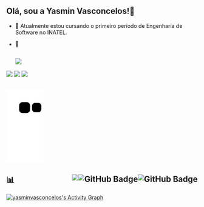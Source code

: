 ## Olá, sou a Yasmin Vasconcelos!👋

- 🔭 Atualmente estou cursando o primeiro período de Engenharia de Software no INATEL.
- 🌱 

  ##
  
  <div> 
  <a href="https://www.instagram.com/yasminn_vasconceloss/" target="_blank"><img src="https://img.shields.io/badge/-Instagram-%23E4405F?style=for-the-badge&logo=instagram&logoColor=white" target="_blank"></a>
 <a href="https://discord.com/invite/Yasmin_Vasconcelos#0836" target="_blank"><img src="https://img.shields.io/badge/Discord-7289DA?style=for-the-badge&logo=discord&logoColor=white" target="_blank"></a> 
  <a href = "mailto:yasminvasconcelos59@gmail.com"><img src="https://img.shields.io/badge/-Gmail-%23333?style=for-the-badge&logo=gmail&logoColor=white" target="_blank"></a>
  <a href="https://www.linkedin.com/in/yasmin-vasconcelos-703331239/" target="_blank"><img src="https://img.shields.io/badge/-LinkedIn-%230077B5?style=for-the-badge&logo=linkedin&logoColor=white" target="_blank"></a> 
 

##
![Snake animation](https://github.com/yasminvasconceloss/yasminvasconceloss/blob/output/github-contribution-grid-snake.svg)
##
 
</div>
  
  
  ## 📊 <img align="right" src="https://img.shields.io/github/stars/yasminvasconceloss?label=Stars&style=social" alt="GitHub Badge"> <a href="https://github.com/yasminvasconceloss?tab=followers"><img align="right" src="https://img.shields.io/github/followers/yasminvasconceloss?label=Followers&style=social" alt="GitHub Badge"></a> <a href="https://github.com/yasminvasconceloss">  <img align="right" src="https://komarev.com/ghpvc/?username=yasminvasconceloss"></a>
  


<a href="https://github.com/yasminvasconceloss"><img alt="yasminvasconcelos's Activity Graph"
    src="https://activity-graph.herokuapp.com/graph?username=yasminvasconceloss&bg_color=210A28&color=D93A7C&line=5BCDEC&point=FFFFFF&hide_border=true" /></a>

  
